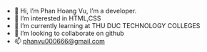 - 👋 Hi, I’m Phan Hoang Vu, I’m a developer.
- 👀 I’m interested in HTML,CSS
- 🌱 I’m currently learning at THU DUC TECHNOLOGY COLLEGES
- 💞️ I’m looking to collaborate on github
- 📫 phanvu000666@gmail.com

<!---
phanvu000666/phanvu000666 is a ✨ special ✨ repository because its `README.md` (this file) appears on your GitHub profile.
You can click the Preview link to take a look at your changes.
--->

